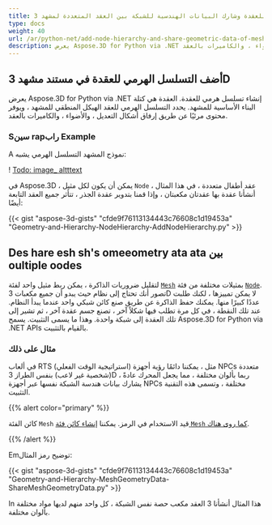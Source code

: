 ```yaml
---
title: أضف التسلسل الهرمي للعقدة وشارك البيانات الهندسية للشبكة بين العقد المتعددة لمشهد 3D
type: docs
weight: 40
url: /ar/python-net/add-node-hierarchy-and-share-geometric-data-of-mesh-among-multiple-nodes-of-3d-scene/
description: يعرض Aspose.3D for Python via .NET إنشاء تسلسل هرمي للعقدة. العقدة هي كتلة البناء الأساسية للمشهد. يحدد التسلسل الهرمي للعقد الهيكل المنطقي للمشهد ، ويوفر محتوى مرئيًا عن طريق إرفاق أشكال التعديل ، والأضواء ، والكاميرات بالعقد.
---
```

##  **أضف التسلسل الهرمي للعقدة في مستند مشهد 3D**
يعرض Aspose.3D for Python via .NET إنشاء تسلسل هرمي للعقدة. العقدة هي كتلة البناء الأساسية للمشهد. يحدد التسلسل الهرمي للعقد الهيكل المنطقي للمشهد ، ويوفر محتوى مرئيًا عن طريق إرفاق أشكال التعديل ، والأضواء ، والكاميرات بالعقد.
###  **Sسين rapراب Example**
A نموذج المشهد التسلسل الهرمي يشبه:

! [Todo: image_ altttext](add-node-hierarchy-and-share-geometric-data-of-mesh-among-multiple-nodes-of-3d-scene_1.png)

في Aspose.3D ، يمكن أن يكون لكل مثيل `Node` عقد أطفال متعددة ، في هذا المثال ، أنشأنا عقدة بها عقدتان مكعبتان ، وإذا قمنا بتدوير عقدة الجذر ، تتأثر جميع العقد التابعة أيضًا:

{{< gist "aspose-3d-gists" "cfde9f76113134443c76608c1d19453a" "Geometry-and-Hierarchy-NodeHierarchy-AddNodeHierarchy.py" >}}
##  **Des hare esh sh's omeeometry ata ata بين oultiple oodes**
لتقليل ضروريات الذاكرة ، يمكن ربط مثيل واحد لفئة [`Mesh`](https://reference.aspose.com/3d/net/aspose.threed.entities/mesh) بمثيلات مختلفة من فئة [`Node`](https://reference.aspose.com/3d/net/aspose.threed/node). تصور أنك تحتاج إلى نظام حيث يبدو أن جميع مكعبات 3D لا يمكن تمييزها ، لكنك طلبت عددًا كبيرًا منها. يمكنك حفظ الذاكرة عن طريق صنع كائن شبكي واحد عندما يبدأ النظام. عند تلك النقطة ، في كل مرة تطلب فيها شكلاً آخر ، تصنع جسم عقدة آخر ، ثم تشير إلى تلك العقدة إلى شبكة واحدة. وهذا ما يسمى التثبيت. يسمح Aspose.3D for Python via .NET APIs بالقيام بالتثبيت.
###  **مثال على ذلك**
في ألعاب RTS (استراتيجية الوقت الفعلي) مثل ، يمكننا دائمًا رؤية أجهزة NPCs متعددة (شخصية غير لاعب) بنفس الطراز 3D ، ربما بألوان مختلفة ، مما يجعل المحرك عادةً يشارك بيانات هندسة الشبكة نفسها عبر أجهزة NPCs مختلفة ، وتسمى هذه التقنية التثبيت.

{{% alert color="primary" %}}

كائن الفئة `Mesh` قيد الاستخدام في الرمز. يمكننا [إنشاء كائن فئة `Mesh` كما روى هناك](/3d/ar/python-net/create-3d-mesh-and-scene/).

{{% /alert %}}

Emتوضيح رمز المثال:

{{< gist "aspose-3d-gists" "cfde9f76113134443c76608c1d19453a" "Geometry-and-Hierarchy-MeshGeometryData-ShareMeshGeometryData.py" >}}

In هذا المثال أنشأنا 3 العقد مكعب حصة نفس الشبكة ، كل واحد منهم لديها مواد مختلفة بألوان مختلفة.
